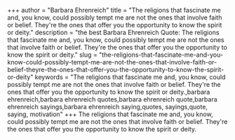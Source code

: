 +++
author = "Barbara Ehrenreich"
title = "The religions that fascinate me and, you know, could possibly tempt me are not the ones that involve faith or belief. They're the ones that offer you the opportunity to know the spirit or deity."
description = "the best Barbara Ehrenreich Quote: The religions that fascinate me and, you know, could possibly tempt me are not the ones that involve faith or belief. They're the ones that offer you the opportunity to know the spirit or deity."
slug = "the-religions-that-fascinate-me-and-you-know-could-possibly-tempt-me-are-not-the-ones-that-involve-faith-or-belief-theyre-the-ones-that-offer-you-the-opportunity-to-know-the-spirit-or-deity"
keywords = "The religions that fascinate me and, you know, could possibly tempt me are not the ones that involve faith or belief. They're the ones that offer you the opportunity to know the spirit or deity.,barbara ehrenreich,barbara ehrenreich quotes,barbara ehrenreich quote,barbara ehrenreich sayings,barbara ehrenreich saying,quotes, sayings,quote, saying, motivation"
+++
The religions that fascinate me and, you know, could possibly tempt me are not the ones that involve faith or belief. They're the ones that offer you the opportunity to know the spirit or deity.
